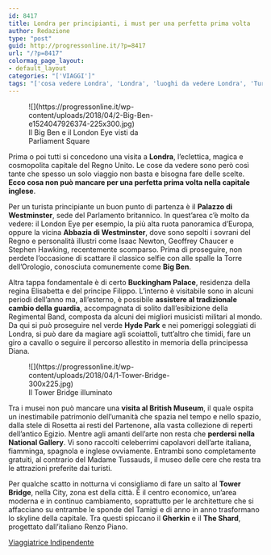 ```yaml
---
id: 8417
title: Londra per principianti, i must per una perfetta prima volta
author: Redazione
type: "post"
guid: http://progressonline.it/?p=8417
url: "/?p=8417"
colormag_page_layout:
- default_layout
categories: "['VIAGGI']"
tags: "['cosa vedere Londra', 'Londra', 'luoghi da vedere Londra', 'Turismo Londra', 'viaggio a Londra']"
---
```


<figure aria-describedby="caption-attachment-8420" class="wp-caption alignleft" id="attachment_8420" style="width: 265px">![](https://progressonline.it/wp-content/uploads/2018/04/2-Big-Ben-e1524047926374-225x300.jpg)<figcaption class="wp-caption-text" id="caption-attachment-8420">Il Big Ben e il London Eye visti da Parliament Square</figcaption></figure>

Prima o poi tutti si concedono una visita a **Londra**, l’eclettica, magica e cosmopolita capitale del Regno Unito. Le cose da vedere sono però così tante che spesso un solo viaggio non basta e bisogna fare delle scelte. **Ecco cosa non può mancare per una perfetta prima volta nella capitale inglese**.

Per un turista principiante un buon punto di partenza è il **Palazzo di Westminster**, sede del Parlamento britannico. In quest’area c’è molto da vedere: il London Eye per esempio, la più alta ruota panoramica d’Europa, oppure la vicina **Abbazia di Westminster**, dove sono sepolti i sovrani del Regno e personalità illustri come Isaac Newton, Geoffrey Chaucer e Stephen Hawking, recentemente scomparso. Prima di proseguire, non perdete l’occasione di scattare il classico selfie con alle spalle la Torre dell’Orologio, conosciuta comunemente come **Big Ben**.

Altra tappa fondamentale è di certo **Buckingham Palace**, residenza della regina Elisabetta e del principe Filippo. L’interno è visitabile sono in alcuni periodi dell’anno ma, all’esterno, è possibile **assistere al tradizionale cambio della guardia**, accompagnata di solito dall’esibizione della Regimental Band, composta da alcuni dei migliori musicisti militari al mondo. Da qui si può proseguire nel verde **Hyde Park** e nei pomeriggi soleggiati di Londra, si può dare da magiare agli scoiattoli, tutt’altro che timidi, fare un giro a cavallo o seguire il percorso allestito in memoria della principessa Diana.

<figure aria-describedby="caption-attachment-8419" class="wp-caption alignright" id="attachment_8419" style="width: 356px">![](https://progressonline.it/wp-content/uploads/2018/04/1-Tower-Bridge-300x225.jpg)<figcaption class="wp-caption-text" id="caption-attachment-8419">Il Tower Bridge illuminato</figcaption></figure>

Tra i musei non può mancare una **visita al British Museum**, il quale ospita un inestimabile patrimonio dell’umanità che spazia nel tempo e nello spazio, dalla stele di Rosetta ai resti del Partenone, alla vasta collezione di reperti dell’antico Egizio. Mentre agli amanti dell’arte non resta che **perdersi nella National Gallery**. Vi sono raccolti celeberrimi capolavori dell’arte italiana, fiamminga, spagnola e inglese ovviamente. Entrambi sono completamente gratuiti, al contrario del Madame Tussauds, il museo delle cere che resta tra le attrazioni preferite dai turisti.

Per qualche scatto in notturna vi consigliamo di fare un salto al **Tower Bridge**, nella City, zona est della città. È il centro economico, un’area moderna e in continuo cambiamento, soprattutto per le architetture che si affacciano su entrambe le sponde del Tamigi e di anno in anno trasformano lo skyline della capitale. Tra questi spiccano il **Gherkin** e il **The Shard**, progettato dall’italiano Renzo Piano.

[Viaggiatrice Indipendente](https://viaggiatriceindipendente.wordpress.com/)
